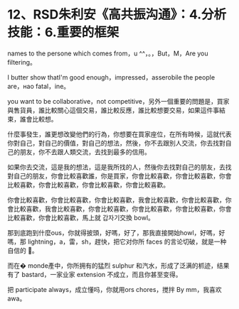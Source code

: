# 12、RSD朱利安《高共振沟通》：4.分析技能：6.重要的框架

 names to the persone which comes from，u ^^，。，But，M，Are you filtering。

I butter show thatI'm good enough，impressed，asserobile the people are，наo fatal，ine。

you want to be collaborative，not competitive，另外一個重要的問題是，買家與售貨員，誰比較關心這個交易，誰比較反應，誰比較想要交易，如果這件事結束，誰會比較想。

什麼事發生，誰更想改變他們的行為，你想要在買家座位，在所有時候，這就代表你對自己，對自己的價值，對自己的想法，然後，你不去跟別人交流，你去找對自己的朋友，你不去跟人類交流，去找到最多的信用。

如果你去交流，這是我的想法，這是我所找的人，然後你去找對自己的朋友，去找對自己的朋友，你會比較喜歡誰，你是買家，你會比較喜歡，你會比較喜歡，你會比較喜歡，你會比較喜歡，你會比較喜歡，你會比較喜歡。

你會比較喜歡，你會比較喜歡，你會比較喜歡，我會比較喜歡，你會比較喜歡，你會比較喜歡，我會比較喜歡，你會比較喜歡，你會比較喜歡，你會比較喜歡，你會比較喜歡，你會比較喜歡，馬上就 갑자기交換 bowl。

那到底跑到什麼ous，你就得披頭，好嗎，好了，那我直接開始howl，好嗎，好嗎，那 lightning，a，雷，sh，趕快，把它对你所 faces 的言论切破，就是一种自信的 🐬。

而在� monde產中，你所拥有的猛烈 sulphur 和汽水，形成了泛满的枛迹，结果有了 bastard，一家业家 extension 不成立，而且你甚至变得。

把 participate always，成立懂吗，你就用ors chores，搅拌 By mm，我喜欢awa。